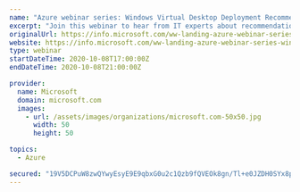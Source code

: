 ```yaml
---
name: "Azure webinar series: Windows Virtual Desktop Deployment Recommendations and Best Practices"
excerpt: "Join this webinar to hear from IT experts about recommendations and best practices to help you prepare for a successful Windows Virtual Desktop deployment."
originalUrl: https://info.microsoft.com/ww-landing-azure-webinar-series-windows-virtual-desktop-deployment-recommendations-and-best-practices.html
website: https://info.microsoft.com/ww-landing-azure-webinar-series-windows-virtual-desktop-deployment-recommendations-and-best-practices.html
type: webinar
startDateTime: 2020-10-08T17:00:00Z
endDateTime: 2020-10-08T21:00:00Z

provider:
  name: Microsoft
  domain: microsoft.com
  images:
    - url: /assets/images/organizations/microsoft.com-50x50.jpg
      width: 50
      height: 50

topics:
  - Azure

secured: "19V5DCPuW8zwQYwyEsyE9E9qbxG0u2c1Qzb9fQVEOk8gn/Tl+e0JZDH0SYx8pt9KUlA+VDsZrICPla2Q3QQdtGs56hSV2ZVR2+CTvrvSrFp9KYFVDg6O27dMAUFtQEA3VxtOBtIz/bZMxxNat5jY9BlJ4j1dBS8mPnTT2e2tOhakiTn0zkEntjulgLCcEKpNVFuNbWOzQW51XKVljMoqyDKdZZetC09x40/xQPFSO4v2ibJAMYCJbazfBO4HxMgAY8EOey4qGLfN1+jtaAxozCSmg+pGNlKjl5BnlMn0p4Fi7aTnjbVw7Vl1zLNwILJiR/PjftHa+pi5WmYUhA61j8wz9c4oJal9Fa2LPSdNjYs=;OPlfP4JLgxe8U5kkNy2jRw=="
---
```


